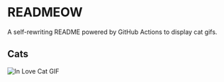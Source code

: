# READMEOW

A self-rewriting README powered by GitHub Actions to display cat gifs.

## Cats

![In Love Cat GIF](https://media4.giphy.com/media/MDJ9IbxxvDUQM/200.gif?cid=9acd02dab37vnyq55gim3on6oz1acbngn2dby44h0j9775du&ep=v1_gifs_search&rid=200.gif&ct=g)
